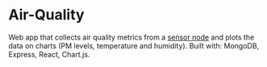 # Air-Quality
Web app that collects air quality metrics from a [sensor node](https://github.com/radradef/esp32SensorNode "radradef
/esp32SensorNode") and plots the data on charts (PM levels, temperature and humidity). Built with: MongoDB, Express, React, Chart.js.
